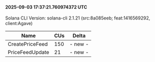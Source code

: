 #### 2025-09-03 17:37:21.760974372 UTC

Solana CLI Version: solana-cli 2.1.21 (src:8a085eeb; feat:1416569292, client:Agave)

| Name            | CUs | Delta   |
| --------------- | --- | ------- |
| CreatePriceFeed | 150 | - new - |
| PriceFeedUpdate | 21  | - new - |
